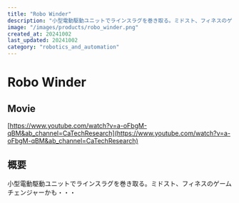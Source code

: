 ```yaml
---
title: "Robo Winder"
description: "小型電動駆動ユニットでラインスラグを巻き取る。ミドスト、フィネスのゲームチェンジャーかも・・・"
image: "/images/products/robo_winder.png"
created_at: 20241002
last_updated: 20241002
category: "robotics_and_automation"
---
```


# Robo Winder

## Movie

[https://www.youtube.com/watch?v=a-oFbgM-qBM&ab_channel=CaTechResearch](https://www.youtube.com/watch?v=a-oFbgM-qBM&ab_channel=CaTechResearch)

## 概要

小型電動駆動ユニットでラインスラグを巻き取る。ミドスト、フィネスのゲームチェンジャーかも・・・
